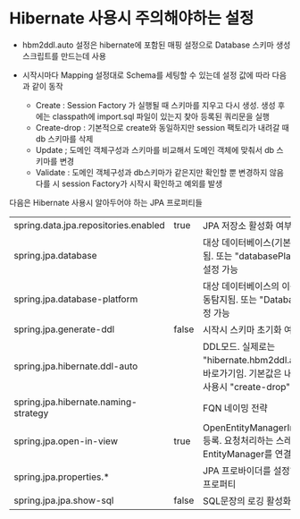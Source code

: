 # Hibernate 사용시 주의해야하는 설정

- hbm2ddl.auto 설정은 hibernate에 포함된 매핑 설정으로 Database 스키마 생성 스크립트를 만드는데 사용
- 시작시마다 Mapping 설정대로 Schema를 세팅할 수 있는데 설정 값에 따라 다음과 같이 동작

  - Create : Session Factory 가 실행될 때 스키마를 지우고 다시 생성. 생성 후에는 classpath에 import.sql 파일이 있는지 찾아 등록된 쿼리문을 실행
  - Create-drop : 기본적으로 create와 동일하지만 session 팩토리가 내려갈 때 db 스키마를 삭제
  - Update ; 도메인 객체구성과 스키마를 비교해서 도메인 객체에 맞춰서 db 스키마를 변경
  - Validate : 도메인 객체구성과 db스키마가 같은지만 확인할 뿐 변경하지 않음 다를 시 session Factory가 시작시 확인하고 예외를 발생

다음은 Hibernate 사용시 알아두어야 하는 JPA 프로퍼티들

<table>
<tr><td>spring.data.jpa.repositories.enabled</td><td>true</td><td>JPA 저장소 활성화 여부</td></tr>
<tr><td>spring.jpa.database</td><td></td><td>대상 데이터베이스(기본적으로 자동탐지됨. 또는 "databasePlatform" 프로퍼티로 설정 가능</td></tr>
<tr><td>spring.jpa.database-platform</td><td></td><td>대상 데이터베이스의 이름(기본적으로 자동탐지됨. 또는 "Database" enum으로 설정 가능</td></tr>
<tr><td>spring.jpa.generate-ddl</td><td>false</td><td>시작시 스키마 초기화 여부</td></tr>
<tr><td>spring.jpa.hibernate.ddl-auto</td><td></td><td>DDL모드. 실제로는 "hibernate.hbm2ddl.auto" 프로퍼티의 바로가기임. 기본값은 내장 데이터베이스 사용시 "create-drop" 아니면 "none"</td></tr>
<tr><td>spring.jpa.hibernate.naming-strategy</td><td></td><td>FQN 네이밍 전략</td></tr>
<tr><td>spring.jpa.open-in-view</td><td>true</td><td>OpenEntityManagerInViewInterceptor 등록. 요청처리하는 스레드에 JPA EntityManager를 연결</td></tr>
<tr><td>spring.jpa.properties.*</td><td></td><td>JPA 프로바이더를 설정하는 추가 네이티브 프로퍼티</td></tr>
<tr><td>spring.jpa.jpa.show-sql</td><td>false</td><td>SQL문장의 로깅 활성화 여부</td></tr>
</table>
